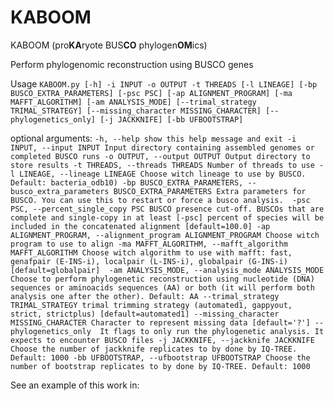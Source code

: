 # KABOOM
KABOOM (pro**KA**ryote BUS**CO** phylogen**OM**ics)

Perform phylogenomic reconstruction using BUSCO genes

Usage
`KABOOM.py [-h] -i INPUT -o OUTPUT -t THREADS [-l LINEAGE] [-bp BUSCO_EXTRA_PARAMETERS]
[-psc PSC] [-ap ALIGNMENT_PROGRAM] [-ma MAFFT_ALGORITHM] [-am ANALYSIS_MODE]
[--trimal_strategy TRIMAL_STRATEGY] [--missing_character MISSING_CHARACTER]
[--phylogenetics_only] [-j JACKKNIFE] [-bb UFBOOTSTRAP]`

optional arguments:
`-h, --help show this help message and exit
-i INPUT, --input INPUT Input directory containing assembled genomes or completed BUSCO runs
-o OUTPUT, --output OUTPUT Output directory to store results
-t THREADS, --threads THREADS Number of threads to use
-l LINEAGE, --lineage LINEAGE Choose witch lineage to use by BUSCO. Default: bacteria_odb10)
-bp BUSCO_EXTRA_PARAMETERS, --busco_extra_parameters BUSCO_EXTRA_PARAMETERS Extra parameters for BUSCO. You can use this to restart or force a busco analysis. 
-psc PSC, --percent_single_copy PSC BUSCO presence cut-off. BUSCOs that are complete and single-copy in at least [-psc] percent of species will be included in the concatenated alignment [default=100.0]
-ap ALIGNMENT_PROGRAM, --alignment_program ALIGNMENT_PROGRAM Choose witch program to use to align
-ma MAFFT_ALGORITHM, --mafft_algorithm MAFFT_ALGORITHM Choose witch algorithm to use with mafft: fast, genafpair (E-INS-i), localpair (L-INS-i), globalpair (G-INS-i) [default=globalpair] 
-am ANALYSIS_MODE, --analysis_mode ANALYSIS_MODE Choose to perform phylogenetic reconstruction using nucleotide (DNA) sequences or aminoacids sequences (AA) or both (it will perform both analysis one after the other). Default: AA
--trimal_strategy TRIMAL_STRATEGY trimal trimming strategy (automated1, gappyout, strict, strictplus) [default=automated1]
--missing_character MISSING_CHARACTER Character to represent missing data [default='?']
--phylogenetics_only  It flags to only run the phylogenetic analysis. It expects to encounter BUSCO files
-j JACKKNIFE, --jackknife JACKKNIFE Choose the number of jackknife replicates to by done by IQ-TREE. Default: 1000
-bb UFBOOTSTRAP, --ufbootstrap UFBOOTSTRAP Choose the number of bootstrap replicates to by done by IQ-TREE. Default: 1000`

See an example of this work in:
